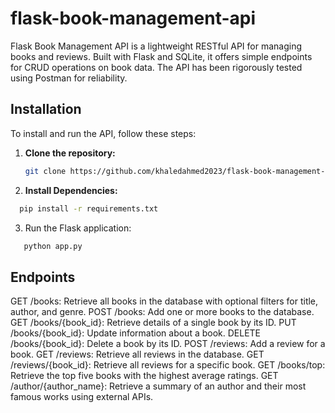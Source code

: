 # flask-book-management-api

Flask Book Management API is a lightweight RESTful API for managing books and reviews. Built with Flask and SQLite, it offers simple endpoints for CRUD operations on book data. The API has been rigorously tested using Postman for reliability.

## Installation

To install and run the API, follow these steps:

1. **Clone the repository:**

   ```bash
   git clone https://github.com/khaledahmed2023/flask-book-management-api.git

2. **Install Dependencies:**

  ```bash
    pip install -r requirements.txt

```
3. Run the Flask application:

  ```bash
     python app.py
```
## Endpoints

GET /books: Retrieve all books in the database with optional filters for title, author, and genre.
POST /books: Add one or more books to the database.
GET /books/{book_id}: Retrieve details of a single book by its ID.
PUT /books/{book_id}: Update information about a book.
DELETE /books/{book_id}: Delete a book by its ID.
POST /reviews: Add a review for a book.
GET /reviews: Retrieve all reviews in the database.
GET /reviews/{book_id}: Retrieve all reviews for a specific book.
GET /books/top: Retrieve the top five books with the highest average ratings.
GET /author/{author_name}: Retrieve a summary of an author and their most famous works using external APIs.





